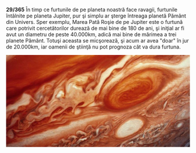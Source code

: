 **29/365** În timp ce furtunile de pe planeta noastră face ravagii, furtunile întâlnite pe planeta Jupiter, pur şi simplu ar şterge întreaga planetă Pământ din Univers. Sper exemplu, Marea Pată Roşie de pe Jupiter este o furtună care potrivit cercetătorilor durează de mai bine de 180 de ani, şi iniţial ar fi avut un diametru de peste 40.000km, adică mai bine de mărimea a trei planete Pământ. Totuşi aceasta se micşorează, şi acum ar avea "doar" în jur de 20.000km, iar oamenii de ştiinţă nu pot prognoza cât va dura furtuna.


![Marea Pată Roşie](image-1.jpg)
